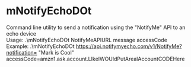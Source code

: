 # mNotifyEchoDOt

Command line utility to send a notification using the "NotifyMe" API to an echo device<br>
Usage: .\mNotifyEchoDOt NotifyMeAPIURL message accessCode<br>
Example: .\mNotifyEchoDOt https://api.notifymyecho.com/v1/NotifyMe?notification= "Mark is Cool" accessCode=amzn1.ask.account.LIkeIWOUldPutArealAccountCODEHere<br>


